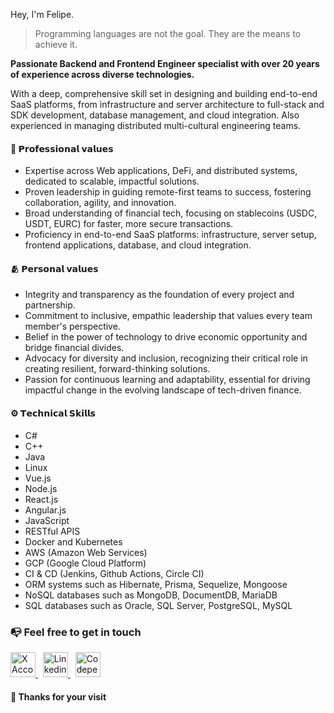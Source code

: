 Hey, I'm Felipe.
> Programming languages are not the goal. They are the means to achieve it.

**Passionate Backend and Frontend Engineer specialist with over 20 years of experience across diverse technologies.**

With a deep, comprehensive skill set in designing and building end-to-end SaaS platforms, from infrastructure and server architecture to full-stack and SDK development, database management, and cloud integration.
Also experienced in managing distributed multi-cultural engineering teams.

#### 👔 𝗣𝗿𝗼𝗳𝗲𝘀𝘀𝗶𝗼𝗻𝗮𝗹 𝘃𝗮𝗹𝘂𝗲𝘀

* Expertise across Web applications, DeFi, and distributed systems, dedicated to scalable, impactful solutions.
* Proven leadership in guiding remote-first teams to success, fostering collaboration, agility, and innovation.
* Broad understanding of financial tech, focusing on stablecoins (USDC, USDT, EURC) for faster, more secure transactions.
* Proficiency in end-to-end SaaS platforms: infrastructure, server setup, frontend applications, database, and cloud integration.

#### 🫂 𝗣𝗲𝗿𝘀𝗼𝗻𝗮𝗹 𝘃𝗮𝗹𝘂𝗲𝘀

* Integrity and transparency as the foundation of every project and partnership.
*  Commitment to inclusive, empathic leadership that values every team member's perspective.
*  Belief in the power of technology to drive economic opportunity and bridge financial divides.
*  Advocacy for diversity and inclusion, recognizing their critical role in creating resilient, forward-thinking solutions.
*  Passion for continuous learning and adaptability, essential for driving impactful change in the evolving landscape of tech-driven finance.

#### ⚙️ 𝗧𝗲𝗰𝗵𝗻𝗶𝗰𝗮𝗹 𝗦𝗸𝗶𝗹𝗹𝘀

* C#
* C++
* Java
* Linux
* Vue.js
* Node.js
* React.js
* Angular.js
* JavaScript
* RESTful APIS
* Docker and Kubernetes
* AWS (Amazon Web Services)
* GCP (Google Cloud Platform)
* CI & CD (Jenkins, Github Actions, Circle CI)
* ORM systems such as Hibernate, Prisma, Sequelize, Mongoose
* NoSQL databases such as MongoDB, DocumentDB, MariaDB
* SQL databases such as Oracle, SQL Server, PostgreSQL, MySQL

### 📭 Feel free to get in touch

<a href="https://twitter.com/felipekm">
  <img src="https://cdn.worldvectorlogo.com/logos/x-2.svg" title="X" alt="X Account" width="40" />
</a>
&nbsp;
<a href="https://www.linkedin.com/in/felipekm">
  <img src="https://cdn.worldvectorlogo.com/logos/linkedin-icon-2.svg" title="Linkedin" alt="Linkedin Account" width="40" />
</a>
&nbsp;
<a href="https://codepen.io/felipekm">
  <img src="https://cdn.worldvectorlogo.com/logos/codepen-icon.svg" title="Codepen" alt="Codepen Account" width="40" />
</a>

#### 🎩 Thanks for your visit 
